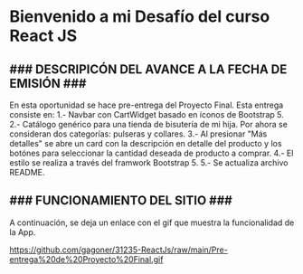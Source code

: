 <h1>Bienvenido a mi Desafío del curso React JS</h1>

<h2>### DESCRIPICÓN DEL AVANCE A LA FECHA DE EMISIÓN ###</h2>

En esta oportunidad se hace pre-entrega del Proyecto Final. Esta entrega consiste en:
1.- Navbar con CartWidget basado en íconos de Bootstrap 5.
2.- Catálogo genérico para una tienda de bisutería de mi hija. Por ahora se consideran dos categorías: pulseras y collares.
3.- Al presionar "Más detalles" se abre un card con la descripción en detalle del producto y los botónes para seleccionar la cantidad deseada de producto a comprar.
4.- El estilo se realiza a través del framwork Bootstrap 5.
5.- Se actualiza archivo README.

<h2>### FUNCIONAMIENTO DEL SITIO ###</h2>

A continuación, se deja un enlace con el gif que muestra la funcionalidad de la App.

https://github.com/gagoner/31235-ReactJs/raw/main/Pre-entrega%20de%20Proyecto%20Final.gif
